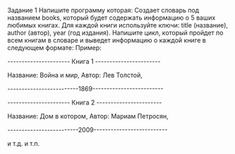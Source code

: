 Задание 1 Напишите программу которая: Создает словарь под названием books, который будет содержать информацию о 5 ваших любимых книгах. Для каждой книги используйте ключи: title (название), author (автор), year (год издания). Напишите цикл, который пройдет по всем книгам в словаре и выведет информацию о каждой книге в следующем формате: Пример:

---------------------- Книга 1 -----------------------

Название: Война и мир, Автор: Лев Толстой,

-------------------------1869-------------------------

---------------------- Книга 2 -----------------------

Название: Дом в котором, Автор: Мариам Петросян,

-------------------------2009--------------------------

и т.д. и т.п.
